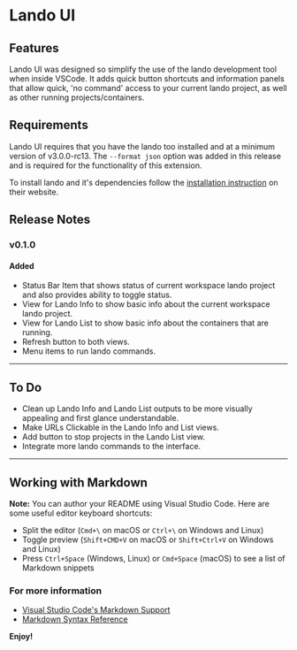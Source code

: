 # Lando UI

## Features

Lando UI was designed so simplify the use of the lando development tool when inside VSCode. It adds quick button shortcuts and information panels that allow quick, 'no command' access to your current lando project, as well as other running projects/containers.

<!-- \!\[feature X\]\(images/feature-x.png\) -->

## Requirements

Lando UI requires that you have the lando too installed and at a minimum version of v3.0.0-rc13. The `--format json` option was added in this release and is required for the functionality of this extension.

To install lando and it's dependencies follow the [installation instruction](https://docs.lando.dev/basics/installation.html) on their website.

<!-- ## Extension Settings -->

<!-- This extension contributes the following settings: -->

<!-- ## Known Issues -->

## Release Notes

### v0.1.0

#### Added

- Status Bar Item that shows status of current workspace lando project and also provides ability to toggle status.
- View for Lando Info to show basic info about the current workspace lando project.
- View for Lando List to show basic info about the containers that are running.
- Refresh button to both views.
- Menu items to run lando commands.

---

## To Do

- Clean up Lando Info and Lando List outputs to be more visually appealing and first glance understandable.
- Make URLs Clickable in the Lando Info and List views.
- Add button to stop projects in the Lando List view.
- Integrate more lando commands to the interface.

---

## Working with Markdown

**Note:** You can author your README using Visual Studio Code. Here are some useful editor keyboard shortcuts:

- Split the editor (`Cmd+\` on macOS or `Ctrl+\` on Windows and Linux)
- Toggle preview (`Shift+CMD+V` on macOS or `Shift+Ctrl+V` on Windows and Linux)
- Press `Ctrl+Space` (Windows, Linux) or `Cmd+Space` (macOS) to see a list of Markdown snippets

### For more information

- [Visual Studio Code's Markdown Support](http://code.visualstudio.com/docs/languages/markdown)
- [Markdown Syntax Reference](https://help.github.com/articles/markdown-basics/)

**Enjoy!**

